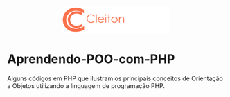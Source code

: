 ﻿<p align="center">
  <img src="brand_logo.png"/>
</p>

# Aprendendo-POO-com-PHP
Alguns códigos em PHP que ilustram os principais conceitos de Orientação a Objetos utilizando a linguagem de programação PHP.